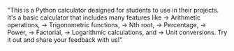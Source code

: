 "This is a Python calculator designed for students to use in their projects.
It's a basic calculator that includes many features like
 -> Arithmetic operations, 
 -> Trigonometric functions, 
 -> Nth root,
 -> Percentage, 
 -> Power, 
 -> Factorial, 
 -> Logarithmic calculations, and 
 -> Unit conversions. 
 Try it out and share your feedback with us!"

